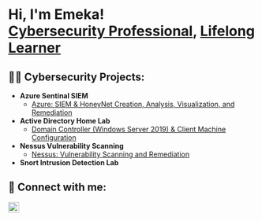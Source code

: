 <h1>Hi, I'm Emeka! <br/><a href="https://github.com/emeka789">Cybersecurity Professional</a>, <a href="https://www.linkedin.com/in/emeka-chikwekwem-47106b185/">Lifelong Learner</a></h1>

<h2>👨‍💻 Cybersecurity Projects:</h2>

- <b>Azure Sentinal SIEM </b>
  - [Azure: SIEM & HoneyNet Creation, Analysis, Visualization, and Remediation](https://github.com/emeka789/SiemLab/tree/main)
- <b>Active Directory Home Lab </b>
  - [Domain Controller (Windows Server 2019) & Client Machine Configuration](https://github.com/emeka789/ActiveDirectoryHL/tree/mai)
- <b>Nessus Vulnerability Scanning </b>
  - [Nessus: Vulnerability Scanning and Remediation](https://github.com/emeka789/Nessus/tree/mai)
- <b>Snort Intrusion Detection Lab </b>

<h2> 🤳 Connect with me:</h2>

[<img align="left" alt="EmekaChikwekwem | LinkedIn" width="22px" src="https://cdn.jsdelivr.net/npm/simple-icons@v3/icons/linkedin.svg" />][linkedin]

[linkedin]: https://www.linkedin.com/in/emeka-chikwekwem-47106b185/
